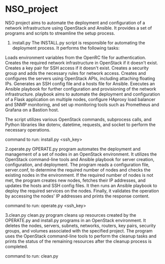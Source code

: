 # NSO_project

 NSO project aims to automate the deployment and configuration of a network infrastructure using OpenStack and Ansible. It provides a set of programs and scripts to streamline the setup process.

1. install.py
The INSTALL.py script is responsible for automating the deployment process. It performs the following tasks:

Loads environment variables from the OpenRC file for authentication.
Creates the required network infrastructure in OpenStack if it doesn't exist.
Creates a key pair for SSH access if it doesn't exist.
Creates a security group and adds the necessary rules for network access.
Creates and configures the servers using OpenStack APIs, including attaching floating IPs.
Generates an SSH config file and a hosts file for Ansible.
Executes an Ansible playbook for further configuration and provisioning of the network infrastructure.
playbook aims to automate the deployment and configuration of a Flask application on multiple nodes, configure HAproxy load balancer and SNMP monitoring, and set up monitoring tools such as Prometheus and Grafana on a Bastion host.

The script utilizes various OpenStack commands, subprocess calls, and Python libraries like dotenv, datetime, requests, and socket to perform the necessary operations.

command to run:
 install.py  <openrc> <tag> <ssh_key>

2.operate.py
OPERATE.py program  automates the deployment and management of a set of nodes in an OpenStack environment. It utilizes the OpenStack command-line tools and Ansible playbook for server creation, configuration, and deployment. The program reads a configuration file, server.conf, to determine the required number of nodes and checks the existing nodes in the environment. If the required number of nodes is not met, the program creates new nodes, fetches their IP addresses, and updates the hosts and SSH config files. It then runs an Ansible playbook to deploy the required services on the nodes. Finally, it validates the operation by accessing the nodes' IP addresses and prints the response content.

command to run:
 operate.py  <openrc> <tag> <ssh_key>
  
3.clean.py
clean.py program cleans up resources created by the OPERATE.py and install.py  programs in an OpenStack environment. It deletes the nodes, servers, subnets, networks, routers, key pairs, security groups, and volumes associated with the specified project. The program uses the OpenStack command-line tools to perform the cleanup tasks and prints the status of the remaining resources after the cleanup process is completed.

command to run:
 clean.py  <openrc> <tag> 


